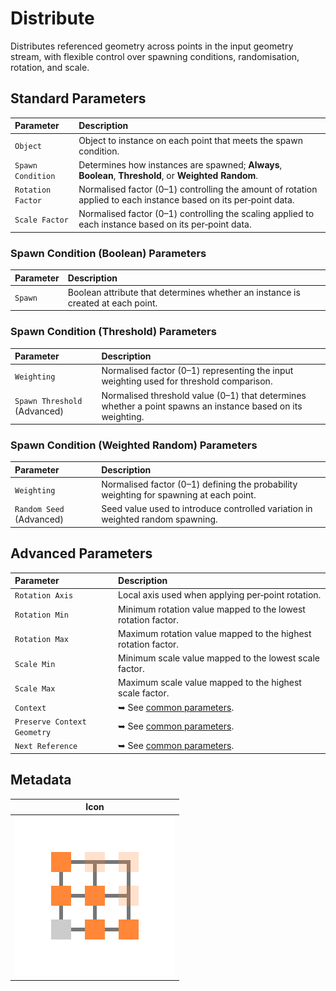# Distribute

Distributes referenced geometry across points in the input geometry stream, with flexible control over spawning conditions, randomisation, rotation, and scale.

## Standard Parameters

| Parameter | Description |
| :--- | :--- |
| `Object` | Object to instance on each point that meets the spawn condition. |  
| `Spawn Condition` | Determines how instances are spawned; **Always**, **Boolean**, **Threshold**, or **Weighted Random**. |  
| `Rotation Factor` | Normalised factor (0–1) controlling the amount of rotation applied to each instance based on its per‑point data. |  
| `Scale Factor` | Normalised factor (0–1) controlling the scaling applied to each instance based on its per‑point data. |

### Spawn Condition (Boolean) Parameters

| Parameter | Description |
| :--- | :--- |
| `Spawn` | Boolean attribute that determines whether an instance is created at each point. | 

### Spawn Condition (Threshold) Parameters

| Parameter | Description |
| :--- | :--- |
| `Weighting` | Normalised factor (0–1) representing the input weighting used for threshold comparison. | 
| `Spawn Threshold` (Advanced) | Normalised threshold value (0–1) that determines whether a point spawns an instance based on its weighting. |

### Spawn Condition (Weighted Random) Parameters

| Parameter | Description |
| :--- | :--- |
| `Weighting` | Normalised factor (0–1) defining the probability weighting for spawning at each point. | 
| `Random Seed` (Advanced) | Seed value used to introduce controlled variation in weighted random spawning. |

## Advanced Parameters

| Parameter | Description |
| :--- | :--- |
| `Rotation Axis` | Local axis used when applying per‑point rotation. |  
| `Rotation Min` | Minimum rotation value mapped to the lowest rotation factor. |  
| `Rotation Max` | Maximum rotation value mapped to the highest rotation factor. |  
| `Scale Min` | Minimum scale value mapped to the lowest scale factor. |  
| `Scale Max` | Maximum scale value mapped to the highest scale factor. |  
| `Context` | ➥ See [common parameters](/asset-library/common-parameters). |  
| `Preserve Context Geometry` | ➥ See [common parameters](/asset-library/common-parameters). |  
| `Next Reference` | ➥ See [common parameters](/asset-library/common-parameters). |

## Metadata

| Icon |
| --- |
| ![ND.Distribute](../../_media/asset-library/ND.Distribute.png ':size=128') |